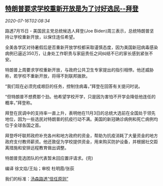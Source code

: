 <!--1594866198000-->
[特朗普要求学校重新开放是为了讨好选民--拜登](https://cn.reuters.com/article/trump-school-opening-biden-0715-wedn-idCNKCS24H07X)
------

<div><i>2020-07-16T02:08:34</i></div><div class="StandardArticleBody_body"><p>路透7月15日 - 美国民主党总统候选人拜登(Joe Biden)周三表示，总统特朗普坚持让学校重新开放，以保住连任希望。 </p><p>全美各学区对待暑假后是否重新开放学校都采取谨慎态度，因为美国新冠病毒感染病例已逼近350万，让身处工作职责与家庭责任之间纠结不已的家长感到紧张不安。 </p><p>特朗普上周要求学校重新开放，与政府公共卫生专家提出的指引相悖。他还威胁称，若学校不重新开放，将得不到联邦拨款。 </p><p>“我们现在必须完成艰巨的任务，控制住病毒，”拜登在回答有关提问时说。 </p><p>“但特朗普不想费那个劲。他希望学校开学，只是因为害怕不开学会降低他连任的概率，”拜登称。 </p><p>拜登在民调中的支持率一直上升，表明他在11月3日的总统大选前在全国处于领先地位，因为一些选民对特朗普的抗疫行动不满。美国的新冠确诊病例和死亡病例均位于全球各国之首。 </p><p>拜登呼吁联邦政府补充各州和地方政府的资金，帮助为抗疫消耗了大量资金的地方政府支付教师薪资。他还敦促为学校提供资金，用来购买防护设备，并根据社交距离措施和安排远程教育做出调整。 </p><p>特朗普竞选团队的代表暂未回应置评请求。(完) </p><div class="Attribution_container"><div class="Attribution_attribution"><p class="Attribution_content">编译 徐文焰/王灿；审校 杜明霞/张荻 </p></div></div><div class="StandardArticleBody_trustBadgeContainer"><span class="StandardArticleBody_trustBadgeTitle">我们的标准：</span><span class="trustBadgeUrl"><a href="https://www.thomsonreuters.cn/content/dam/openweb/documents/pdf/china/brochures/about-us-1.pdf">汤森路透“信任原则”</a></span></div></div>

